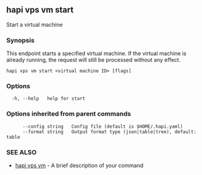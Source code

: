 ## hapi vps vm start

Start a virtual machine

### Synopsis

This endpoint starts a specified virtual machine. If the virtual machine is already running, 
the request will still be processed without any effect.

```
hapi vps vm start <virtual machine ID> [flags]
```

### Options

```
  -h, --help   help for start
```

### Options inherited from parent commands

```
      --config string   Config file (default is $HOME/.hapi.yaml)
      --format string   Output format type (json|table|tree), default: table
```

### SEE ALSO

* [hapi vps vm](hapi_vps_vm.md)	 - A brief description of your command


